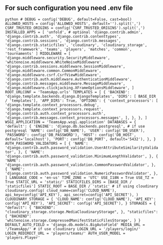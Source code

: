<h2>For such configuration you need .env file</h2>


```python # DEBUG = config('DEBUG', default=False, cast=bool) ALLOWED_HOSTS = config('ALLOWED_HOSTS', default='').split(',') CSRF_TRUSTED_ORIGINS = config('CSRF_TRUSTED_ORIGINS').split(',') INSTALLED_APPS = [ 'unfold', # optional 'django.contrib.admin', 'django.contrib.auth', 'django.contrib.contenttypes', 'django.contrib.sessions', 'django.contrib.messages', 'django.contrib.staticfiles', 'cloudinary', 'cloudinary_storage', 'rest_framework', 'teams', 'players', 'matches', 'common', 'tournaments' ] MIDDLEWARE = [ 'django.middleware.security.SecurityMiddleware', 'whitenoise.middleware.WhiteNoiseMiddleware', 'django.contrib.sessions.middleware.SessionMiddleware', 'django.middleware.common.CommonMiddleware', 'django.middleware.csrf.CsrfViewMiddleware', 'django.contrib.auth.middleware.AuthenticationMiddleware', 'django.contrib.messages.middleware.MessageMiddleware', 'django.middleware.clickjacking.XFrameOptionsMiddleware', ] ROOT_URLCONF = 'TeamsApp.urls' TEMPLATES = [ { 'BACKEND': 'django.template.backends.django.DjangoTemplates', 'DIRS': [ BASE_DIR / 'templates'], 'APP_DIRS': True, 'OPTIONS': { 'context_processors': [ 'django.template.context_processors.debug', 'django.template.context_processors.request', 'django.contrib.auth.context_processors.auth', 'django.contrib.messages.context_processors.messages', ], }, }, ] WSGI_APPLICATION = 'TeamsApp.wsgi.application' DATABASES = { 'default': { 'ENGINE': 'django.db.backends.postgresql', # if use postgresql 'NAME': config('DB_NAME'), 'USER': config('DB_USER'), 'PASSWORD': config('DB_PASSWORD'), 'HOST': config('DB_HOST', default='localhost'), 'PORT': config('DB_PORT', default='5432'), }, } AUTH_PASSWORD_VALIDATORS = [ { 'NAME': 'django.contrib.auth.password_validation.UserAttributeSimilarityValidator', }, { 'NAME': 'django.contrib.auth.password_validation.MinimumLengthValidator', }, { 'NAME': 'django.contrib.auth.password_validation.CommonPasswordValidator', }, { 'NAME': 'django.contrib.auth.password_validation.NumericPasswordValidator', }, ] LANGUAGE_CODE = 'en-us' TIME_ZONE = 'UTC' USE_I18N = True USE_TZ = True STATIC_URL = 'static/' STATICFILES_DIRS = [BASE_DIR / 'staticfiles'] STATIC_ROOT = BASE_DIR / 'static' # if using cloudinary cloudinary.config( cloud_name=config('CLOUD_NAME'), api_key=config('API_KEY'), api_secret=config('API_SECRET'), ) CLOUDINARY_STORAGE = { 'CLOUD_NAME': config('CLOUD_NAME'), 'API_KEY': config('API_KEY'), 'API_SECRET': config('API_SECRET'), } STORAGES = { "default": { "BACKEND": "cloudinary_storage.storage.MediaCloudinaryStorage", }, "staticfiles": { "BACKEND": 'whitenoise.storage.CompressedManifestStaticFilesStorage', } } DEFAULT_AUTO_FIELD = 'django.db.models.BigAutoField' MEDIA_URL = '/TeamsApp/' # if use cloudinary LOGIN_URL = '/players/login/' LOGIN_REDIRECT_URL = 'players/teams/' AUTH_USER_MODEL = 'players.Player' ```
